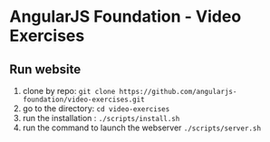 # AngularJS Foundation - Video Exercises

## Run website

1. clone by repo: `git clone https://github.com/angularjs-foundation/video-exercises.git`
2. go to the directory: `cd video-exercises`
3. run the installation : `./scripts/install.sh`
3. run the command to launch the webserver `./scripts/server.sh`
